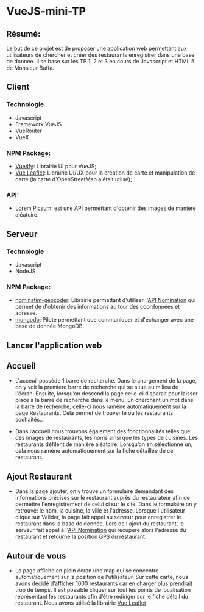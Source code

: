 # VueJS-mini-TP

## Résumé:
Le but de ce projet est de proposer une application web permettant aux utilisateurs de chercher et créer des restaurants enregistrer dans une base de donnée.
Il se base sur les TP 1, 2 et 3 en cours de Javascript et HTML 5 de Monsieur Buffa.

## Client

### Technologie
- Javascript
- Framework VueJS
- VueRouter
- VueX

### NPM Package:
- [Vuetify](https://vuetifyjs.com): Librairie UI pour VueJS;
- [Vue Leaflet](https://vue2-leaflet.netlify.app): Librairie UI/UX pour la création de carte et manipulation de carte (la carte d'OpenStreetMap a était utiisé);

### API:
- [Lorem Picsum](https://picsum.photos): est une API permettant d'obtenir des images de manière aléatoire.

## Serveur

### Technologie
- Javascript
- NodeJS

### NPM Package:
- [nominatim-geocoder](https://www.npmjs.com/package/nominatim-geocoder): Librairie permettant d'utiliser l'[API Nomination](https://nominatim.org) qui permet de d'obtenir des informations au tour des coordonnées et adresse.
- [mongodb](https://www.npmjs.com/package/mongodb): Pilote permettant que communiquer et d'échanger avec une base de donnée MongoDB.


## Lancer l'application web



## Accueil
- L'acceuil possède 1 barre de recherche. Dans le chargement de la page, on y voit la premiere barre de recherche qui se situe au milieu de l'écran. Ensuite, lorsqu’on descend la page celle-ci disparait pour laisser place a la barre de recherche dans le menu. 
En cherchant un mot dans la barre de recherche, celle-ci nous ramène automatiquement sur la page Restaurants. Cela permet de trouver le ou les restaurants souhaités..

- Dans l’accueil nous trouvons également des fonctionnalités telles que des images de restaurants, les noms ainsi que les types de cuisines. Les restaurants défilent de manière aléatoire. Lorsqu’on en sélectionne un, cela nous ramène automatiquement sur la fiche détaillée de ce restaurant.


## Ajout Restaurant
- Dans la page ajouter, on y trouve un formulaire demandant des informations précises sur le restaurant auprès du restaurateur afin de permettre  l'enregistrement de celui ci sur le site. Dans le formulaire on y retrouve: le nom, la cuisine, la ville et l'adresse. Lorsque l'utilisateur clique sur Valider, la page fait appel au serveur pour enregistrer le restaurant dans la base de donnée. 
Lors de l'ajout du restaurant, le serveur fait appel à l'[API Nomination](https://nominatim.org) qui récupere alors l'adresse du restaurant et retourne la position GPS du restaurant.

## Autour de vous
- La page affiche en plein écran une map qui se concentre automatiquement sur la position de l'utilisateur. Sur cette carte, nous avons décidé d’afficher 1000 restaurants car en charger plus prendrait trop de temps. Il est possible cliquer sur tout les points de localisation représentant les restaurants afin d’être rediriger sur le fiche détail du restaurant. Nous avons utilisé la librairie [Vue Leaflet](https://vue2-leaflet.netlify.app)

